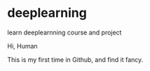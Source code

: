 # deeplearning
learn deeplearnning course and project

Hi, Human

This is my first time in Github, and find it fancy.
